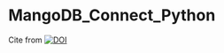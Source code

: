 # MangoDB_Connect_Python

Cite from [![DOI](https://zenodo.org/badge/646318550.svg)](https://zenodo.org/badge/latestdoi/646318550)
